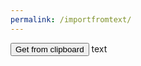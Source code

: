```yaml
---
permalink: /importfromtext/
---
```

<script>
var calcdata;

function getClipboard() {
  navigator.clipboard.readText().then(function(text){
    calcdata = text;
  }
}
</script>


<button onClick="getClipboard()">Get from clipboard</button>
text
